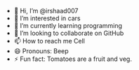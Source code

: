 - 👋 Hi, I’m @irshaad007
- 👀 I’m interested in cars
- 🌱 I’m currently learning programming
- 💞️ I’m looking to collaborate on GitHub
- 📫 How to reach me Cell
- 😄 Pronouns: Beep
- ⚡ Fun fact: Tomatoes are a fruit and veg.

<!---
irshaad007/irshaad007 is a ✨ special ✨ repository because its `README.md` (this file) appears on your GitHub profile.
You can click the Preview link to take a look at your changes.
--->
